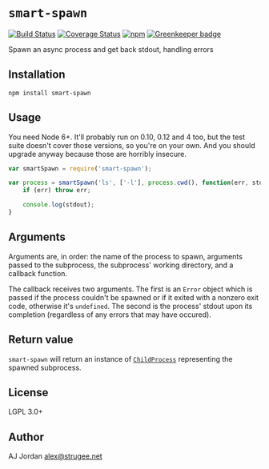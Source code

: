 # `smart-spawn`

[![Build Status](https://travis-ci.org/strugee/node-smart-spawn.svg?branch=master)](http://travis-ci.org/strugee/node-smart-spawn)
[![Coverage Status](https://coveralls.io/repos/github/strugee/node-smart-spawn/badge.svg?branch=master)](https://coveralls.io/github/strugee/node-smart-spawn?branch=master)
[![npm](https://img.shields.io/npm/v/smart-spawn.svg)](https://npmjs.com/package/smart-spawn)
[![Greenkeeper badge](https://badges.greenkeeper.io/strugee/node-smart-spawn.svg)](https://greenkeeper.io/)

Spawn an async process and get back stdout, handling errors

## Installation

    npm install smart-spawn

## Usage

You need Node 6+. It'll probably run on 0.10, 0.12 and 4 too, but the test suite doesn't cover those versions, so you're on your own. And you should upgrade anyway because those are horribly insecure.

```js
var smartSpawn = require('smart-spawn');

var process = smartSpawn('ls', ['-l'], process.cwd(), function(err, stdout) {
	if (err) throw err;

	console.log(stdout);
}
```

## Arguments

Arguments are, in order: the name of the process to spawn, arguments passed to the subprocess, the subprocess' working directory, and a callback function.

The callback receives two arguments. The first is an `Error` object which is passed if the process couldn't be spawned or if it exited with a nonzero exit code, otherwise it's `undefined`. The second is the process' stdout upon its completion (regardless of any errors that may have occured).

## Return value

`smart-spawn` will return an instance of [`ChildProcess`][1] representing the spawned subprocess.

## License

LGPL 3.0+

## Author

AJ Jordan <alex@strugee.net>

 [1]: https://nodejs.org/api/child_process.html#child_process_class_childprocess
